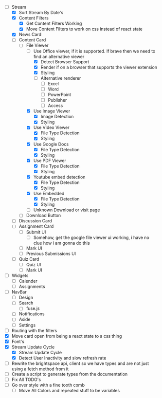 - [ ] Stream
  - [x] Sort Stream By Date's
  - [x] Content Filters
    - [x] Get Content Filters Working
    - [x] Move Content Filters to work on css instead of react state
  - [x] News Card
  - [ ] Content Card
    - [ ] File Viewer
      - [ ] Use Office viewer, if it is supported. If brave then we need to find an alternative viewer
        - [x] Detect Browser Support
        - [x] Render if on a browser that supports the viewer extension
        - [x] Styling
        - [ ] Alternative renderer
          - [ ] Excel
          - [ ] Word
          - [ ] PowerPoint
          - [ ] Publisher
          - [ ] Access
      - [x] Use Image Viewer
        - [x] Image Detection
        - [x] Styling
      - [x] Use Video Viewer
        - [x] File Type Detection
        - [x] Styling
      - [x] Use Google Docs
        - [x] File Type Detection
        - [x] Styling
      - [x] Use PDF Viewer
        - [x] File Type Detection
        - [x] Styling
      - [x] Youtube embed detection
        - [x] File Type Detection
        - [x] Styling
      - [x] Use Embedded
        - [x] File Type Detection
        - [x] Styling
      - [ ] Unknown Download or visit page
    - [ ] Download Button
  - [ ] Discussion Card
  - [ ] Assignment Card
    - [ ] Submit UI
      - [ ] Somehow, get the google file viewer ui working, i have no clue how i am gonna do this
    - [ ] Mark UI
    - [ ] Previous Submissions UI
  - [ ] Quiz Card
    - [ ] Quiz UI
    - [ ] Mark UI
- [ ] Widgets
  - [ ] Calender
  - [ ] Assignments
- [ ] NavBar
  - [ ] Design
  - [ ] Search
    - [ ] fuse.js
  - [ ] Notifications
  - [ ] Aside
  - [ ] Settings
- [ ] Routing with the filters
- [x] Move card open from being a react state to a css thing
- [x] Font's
- [x] Stream Update Cycle
  - [x] Stream Update Cycle
  - [x] Detect User Inactivity and slow refresh rate
- [ ] Rewrite the brightspace api, client so we have types and are not just using a fetch method from it
- [ ] Create a script to generate types from the documentation
- [ ] Fix All TODO's
- [ ] Go over style with a fine tooth comb
  - [ ] Move All Colors and repeated stuff to be variables
